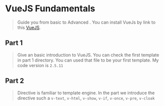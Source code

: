 # VueJS Fundamentals
> Guide you from basic to Advanced . You can install VueJs by link to this [VueJS](https://cdn.jsdelivr.net/npm/vue).

## Part 1
> Give an basic introduction to VueJS. You can check the first template in part 1 directory. You can used that file to be your first template. My code version is  `2.5.11`

## Part 2
> Directive is familiar   to template engine. In the part we introduce the directive such a `v-text`, `v-html`, `v-show`, `v-if`, `v-once`, `v-pre`, `v-cloak`
